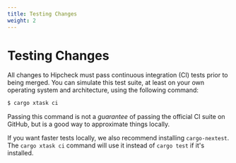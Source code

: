 ```yaml
---
title: Testing Changes
weight: 2
---
```


# Testing Changes

All changes to Hipcheck must pass continuous integration (CI) tests prior
to being merged. You can simulate this test suite, at least on your own
operating system and architecture, using the following command:

```sh
$ cargo xtask ci
```

Passing this command is not a _guarantee_ of passing the official CI suite
on GitHub, but is a good way to approximate things locally.

If you want faster tests locally, we also recommend installing `cargo-nextest`.
The `cargo xtask ci` command will use it instead of `cargo test` if it's
installed.

